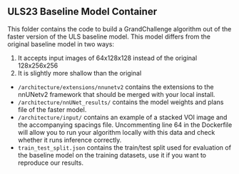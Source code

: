 ## ULS23 Baseline Model Container
This folder contains the code to build a GrandChallenge algorithm out of the faster version of the ULS baseline model. This model differs from the original baseline model in two ways:
1. It accepts input images of 64x128x128 instead of the original 128x256x256
2. It is slightly more shallow than the original

- `/architecture/extensions/nnunetv2` contains the extensions to the nnUNetv2 framework that should be merged with your local install.
- `/architecture/nnUNet_results/` contains the model weights and plans file of the faster model.
- `/architecture/input/` contains an example of a stacked VOI image and the accompanying spacings file. Uncommenting line 64 in the Dockerfile will allow you to run your algorithm locally with this data and check whether it runs inference correctly.
- `train_test_split.json` contains the train/test split used for evaluation of the baseline model on the training datasets, use it if you want to reproduce our results.
